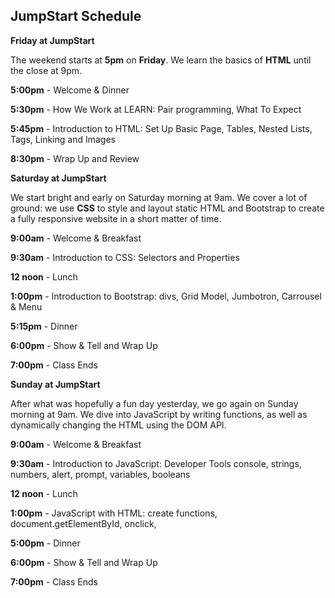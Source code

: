 **JumpStart Schedule**
----------------
**Friday at JumpStart**

The weekend starts at **5pm** on **Friday**. We learn the basics of **HTML** until the close at 9pm.

**5:00pm** - Welcome & Dinner

**5:30pm** - How We Work at LEARN: Pair programming, What To Expect

**5:45pm** - Introduction to HTML: Set Up Basic Page, Tables, Nested Lists, Tags, Linking and Images

**8:30pm** - Wrap Up and Review

**Saturday at JumpStart**

We start bright and early on Saturday morning at 9am. We cover a lot of ground: we use **CSS** to style and layout static HTML and Bootstrap to create a fully responsive website in a short matter of time.

**9:00am** - Welcome & Breakfast

**9:30am** - Introduction to CSS: Selectors and Properties

**12 noon** - Lunch

**1:00pm** - Introduction to Bootstrap: divs, Grid Model, Jumbotron, Carrousel & Menu

**5:15pm** - Dinner

**6:00pm** - Show & Tell and Wrap Up

**7:00pm** - Class Ends

**Sunday at JumpStart**

After what was hopefully a fun day yesterday, we go again on Sunday morning at 9am. We dive into JavaScript by writing functions, as well as dynamically changing the HTML using the DOM API.

**9:00am** - Welcome & Breakfast

**9:30am** - Introduction to JavaScript: Developer Tools console, strings, numbers, alert, prompt, variables, booleans

**12 noon** - Lunch

**1:00pm** - JavaScript with HTML: create functions, document.getElementById, onclick,

**5:00pm** - Dinner

**6:00pm** - Show & Tell and Wrap Up

**7:00pm** - Class Ends
